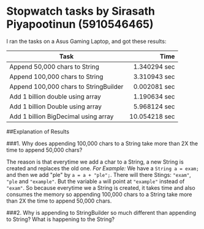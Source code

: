 # Stopwatch tasks by Sirasath Piyapootinun (5910546465)
I ran the tasks on a Asus Gaming Laptop, and got
these results:

Task | Time
 --------------------------------------|-------:
Append 50,000 chars to String | 1.340294 sec
Append 100,000 chars to String | 3.310943 sec
Append 100,000 chars to StringBuilder | 0.002081 sec
Add 1 billion double using array | 1.190634 sec
Add 1 billion Double using array | 5.968124 sec
Add 1 billion BigDecimal using array | 10.054218 sec


##Explanation of Results

###1. Why does appending 100,000 chars to a String take more than 2X the time to append 50,000 chars?

The reason is that everytime we add a char to a String, a new String is created and replaces the old one.
*For Example:* We have a ```String a = exam;``` and then we add "ple" by ```a = a + "ple";```. There will 
there Stings: ```"exam"```, ```"ple``` and ```"example"```. But the variable ```a``` will point at ```"example"``` 
instead of ```"exam"```. So because everytime we a String is created, it takes time and also consumes the 
memory so appending 100,000 chars to a String take more than 2X the time to append 50,000 chars.

###2. Why is appending to StringBuilder so much different than appending to String? What is happening to the String?

